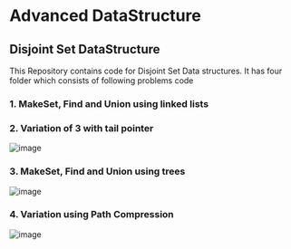 # Advanced DataStructure 

## Disjoint Set DataStructure

This Repository contains code for Disjoint Set Data structures. It has four folder which consists of following problems code

### 1. MakeSet, Find and Union using linked lists
### 2. Variation of 3 with tail pointer
![image](https://media.geeksforgeeks.org/wp-content/uploads/Linked_List_representation_of_Disjoint_Set_Data_Structures_3.jpg)
### 3. MakeSet, Find and Union using trees
![image](https://www.google.com/url?sa=i&url=https%3A%2F%2Fwww.marian.ac.in%2Fpublic%2Fimages%2Fuploads%2FDATA%2520STRUCTURES%2520FOR%2520DISJOINT%2520SETS_1.pdf&psig=AOvVaw3fFDWCzQgM3iY5rN8NxsrF&ust=1689958687145000&source=images&cd=vfe&opi=89978449&ved=0CBEQjRxqFwoTCOC76uvgnYADFQAAAAAdAAAAABAe)
### 4. Variation using Path Compression
![image](https://encrypted-tbn0.gstatic.com/images?q=tbn:ANd9GcQd1RaEuDpzmKzB9nfGZA-9yIfb2jqmTyeSKKC8k2BjKv1H5VzCTxGC_rrli3Uj1Gtzv8w&usqp=CAU)
